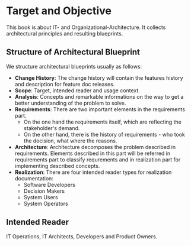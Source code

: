 # Target and Objective

This book is about IT- and Organizational-Architecture. 
It collects architectural principles and resulting blueprints.

## Structure of Architectural Blueprint
We structure architectural blueprints usually as follows:
* __Change History__: The change history will contain the features history and description for feature doc releases.
* __Scope__: Target, intended reader and usage context.
* __Analysis__: Concepts and remarkable informations on the way to get a better understanding of the problem to solve.
* __Requirements__: There are two important elements in the requirements part. 
  * On the one hand the requirements itself, which are reflecting the stakeholder's demand. 
  * On the other hand, there is the history of requirements - who took the decision, what where the reasons.
* __Architecture__: Architecture decomposes the problem described in requirements. Elements described in this part will be referred in requirements part to classify requrements and in realization part for implementing described concepts.
* __Realization__: There are four intended reader types for realization documentation:
  * Software Developers
  * Decision Makers
  * System Users
  * System Operators  

## Intended Reader
IT Operations, IT Architects, Developers and Product Owners.

